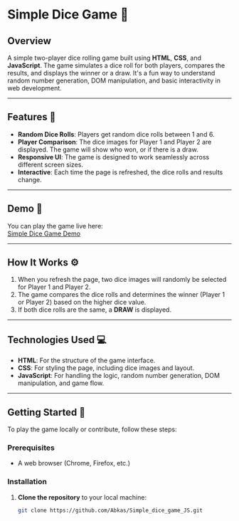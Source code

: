 # Simple Dice Game 🎲

## Overview
A simple two-player dice rolling game built using **HTML**, **CSS**, and **JavaScript**. The game simulates a dice roll for both players, compares the results, and displays the winner or a draw. It's a fun way to understand random number generation, DOM manipulation, and basic interactivity in web development.

---

## Features 🌟
- **Random Dice Rolls**: Players get random dice rolls between 1 and 6.
- **Player Comparison**: The dice images for Player 1 and Player 2 are displayed. The game will show who won, or if there is a draw.
- **Responsive UI**: The game is designed to work seamlessly across different screen sizes.
- **Interactive**: Each time the page is refreshed, the dice rolls and results change.

---

## Demo 🔗
You can play the game live here:  
[Simple Dice Game Demo](https://simple-dice-game-js-git-master-real-eggs-projects.vercel.app/)

---

## How It Works ⚙️
1. When you refresh the page, two dice images will randomly be selected for Player 1 and Player 2.
2. The game compares the dice rolls and determines the winner (Player 1 or Player 2) based on the higher dice value.
3. If both dice rolls are the same, a **DRAW** is displayed.

---

## Technologies Used 💻
- **HTML**: For the structure of the game interface.
- **CSS**: For styling the page, including dice images and layout.
- **JavaScript**: For handling the logic, random number generation, DOM manipulation, and game flow.

---

## Getting Started 🚀
To play the game locally or contribute, follow these steps:

### Prerequisites
- A web browser (Chrome, Firefox, etc.)

### Installation
1. **Clone the repository** to your local machine:
   ```bash
   git clone https://github.com/Abkas/Simple_dice_game_JS.git
